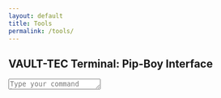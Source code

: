 ```yaml
---
layout: default
title: Tools
permalink: /tools/
---
```


<div class="tools-container terminal-window">
  <h2>VAULT-TEC Terminal: Pip-Boy Interface</h2>
  <div class="terminal-content">
    <div id="terminal-output" class="terminal-output"></div>
    <textarea id="terminal-input" class="terminal-input" placeholder="Type your command here..." rows="1"></textarea>
  </div>
</div>
